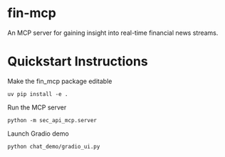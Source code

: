 # fin-mcp
An MCP server for gaining insight into real-time financial news streams.

# Quickstart Instructions
Make the fin_mcp package editable
```
uv pip install -e .       
```

Run the MCP server
```
python -m sec_api_mcp.server
```

Launch Gradio demo
```
python chat_demo/gradio_ui.py
```
